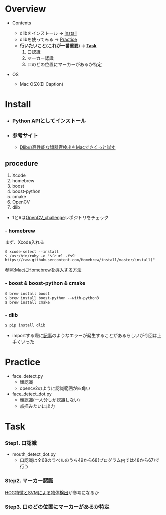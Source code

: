 # Overview
- Contents
    - dlibをインストール → [Install](#install)
    - dlibを使ってみる → [Practice](#practice)
    - **行いたいこと(これが一番重要) → [Task](#task)**
        1. 口認識
        2. マーカー認識
        3. 口のどの位置にマーカーがあるか特定

- OS
    - Mac OSX(El Caption)

# Install
- ### Python APIとしてインストール
- ### 参考サイト
    - [Dlibの高性能な顔器官検出をMacでさくっと試す](https://qiita.com/naoyu822/items/7cce2f2dbad24931cc87)
## procedure
1. Xcode
2. homebrew
3. boost
4. boost-python
5. cmake
6. OpenCV
7. dlib
- 1と6は[OpenCV_challenge](https://github.com/kkkodai/OpenCV_challenge#install)レポジトリをチェック

### - homebrew
まず、Xcode入れる
```
$ xcode-select --install
$ /usr/bin/ruby -e "$(curl -fsSL https://raw.githubusercontent.com/Homebrew/install/master/install)"
```
参照:[MacにHomebrewを導入する方法](https://qiita.com/balius_1064/items/ac7dff5ef10eaf69996f) 

### - boost & boost-python & cmake 
```
$ brew install boost
$ brew install boost-python --with-python3
$ brew install cmake
```

### - dlib
```sh
$ pip install dlib
```

- importする際に[記事](https://stackoverflow.com/questions/45923202/import-dlib-importerror-symbol-not-found-pyclass-type)のようなエラーが発生することがあるらしいが今回は上手くいった

# Practice
- face_detect.py
    - 顔認識
    - opencv2のように認識範囲が四角い
- face_detect_dot.py
    - 顔認識(一人分しか認識しない)
    - 点描みたいに出力

# Task
### Step1. 口認識
- mouth_detect_dot.py
    - 口認識は全68のラベルのうち49から68(プログラム内では48から67)で行う
### Step2. マーカー認識
[HOG特徴とSVMによる物体検出](http://ishi.main.jp/ros/ros_obj_detection.html)が参考になるか
### Step3. 口のどの位置にマーカーがあるか特定